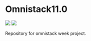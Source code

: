 # Omnistack11.0

![](https://i.imgur.com/mWOwe5p.png)
![](https://rocketseat.com.br/static/images/week/logo.svg)

Repository for omnistack week project.

